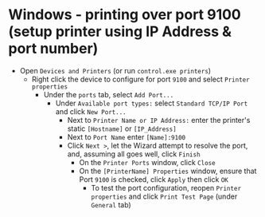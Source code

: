# Windows - printing over port 9100 (setup printer using IP Address & port number)

- Open `Devices and Printers` (or run `control.exe printers`)
  - Right click the device to configure for port `9100` and select `Printer properties`
    - Under the `ports` tab, select `Add Port...`
      - Under `Available port types:` select `Standard TCP/IP Port` and click `New Port...`
        - Next to `Printer Name or IP Address:` enter the printer's static `[Hostname]` or `[IP_Address]`
        - Next to `Port Name` enter `[Name]:9100`
        - Click `Next >`, let the Wizard attempt to resolve the port, and, assuming all goes well, click `Finish`
          - On the `Printer Ports` window, click `Close`
          - On the `[PrinterName] Properties` window, ensure that Port `9100` is checked, click `Apply` then click `OK`
            - To test the port configuration, reopen `Printer properties` and click `Print Test Page` (under `General` tab)

<!--
# ------------------------------------------------------------
#
# Citation(s)
#
#   en.wikipedia.org  |  "Page description language - Wikipedia"  |  https://en.wikipedia.org/wiki/Page_description_language
#
#   manuals.konicaminolta.eu  |  "For Network Connection (LPR/Port 9100/SMB)"  |  https://manuals.konicaminolta.eu/bizhub-PRO-1100/EN/contents/id06-_102140939.html
#
# ------------------------------------------------------------
-->